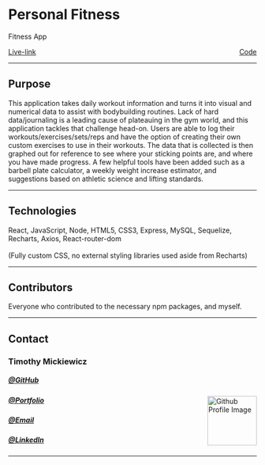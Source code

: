 <h1>Personal Fitness</h1>
<p>Fitness App</p>
<div class="flexbox">
    <a href="" class="live">Live-link</a>
    <br>
    <a href="" class="code">Code</a>
</div>
<hr>
<h2>Purpose</h2>
<p>This application takes daily workout information and turns it into visual and numerical data to assist with bodybuilding routines. Lack of hard data/journaling is a leading cause of plateauing in the gym world, and this application tackles that challenge head-on. Users are able to log their workouts/exercises/sets/reps and have the option of creating their own custom exercises to use in their workouts. The data that is collected is then graphed out for reference to see where your sticking points are, and where you have made progress. A few helpful tools have been added such as a barbell plate calculator, a weekly weight increase estimator, and suggestions based on athletic science and lifting standards. 
</p>
<hr>
<h2>Technologies</h2>
React, JavaScript, Node, HTML5, CSS3, Express, MySQL, Sequelize, Recharts, Axios, React-router-dom
<br>
<br>
(Fully custom CSS, no external styling libraries used aside from Recharts)
<hr>
<h2>Contributors</h2>
<p>Everyone who contributed to the necessary npm packages, and myself.
<hr>
<h2>Contact</h2>
<h3>Timothy Mickiewicz</h3>
<h5><a href= "https://github.com/timothymickiewicz">@GitHub</a></h5>
<img align="right" width="100" height="100" src="https://avatars3.githubusercontent.com/u/58575568?s=460&u=e0c95a7868c9b618cec0181a153e0e5f25cd2d25&v=4" alt="Github Profile Image">
<h5><a href= "https://timothymickiewicz.github.io/">@Portfolio</a></h5>  
<h5><a href= "mailto:timothy.mickiewicz@gmail.com">@Email</a></h5>       
<h5><a href= "https://www.linkedin.com/in/timothymickiewicz1995/">@LinkedIn</a></h5>
<hr>


<style type="text/css" rel="stylesheet">
    .flexbox { display: flex; justify-content: space-between }
</style>